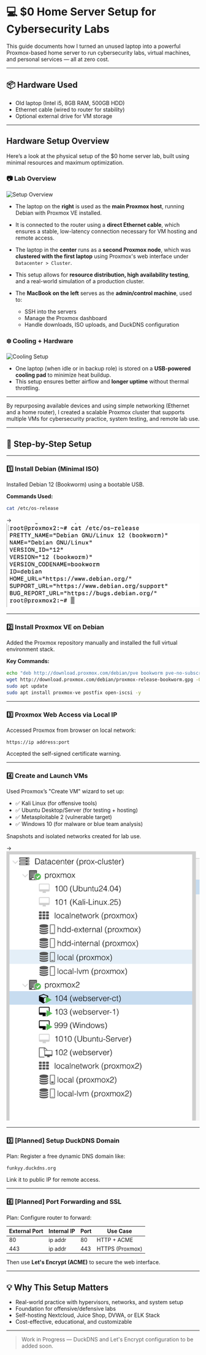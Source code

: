 # 💻 $0 Home Server Setup for Cybersecurity Labs

This guide documents how I turned an unused laptop into a powerful Proxmox-based home server to run cybersecurity labs, virtual machines, and personal services — all at zero cost.

---

## 📦 Hardware Used

- Old laptop (Intel i5, 8GB RAM, 500GB HDD)
- Ethernet cable (wired to router for stability)
- Optional external drive for VM storage

---

## Hardware Setup Overview

Here’s a look at the physical setup of the $0 home server lab, built using minimal resources and maximum optimization.

### 📷 Lab Overview
![Setup Overview](/Images/home-server/setup-overview.png)

- The laptop on the **right** is used as the **main Proxmox host**, running Debian with Proxmox VE installed.
- It is connected to the router using a **direct Ethernet cable**, which ensures a stable, low-latency connection necessary for VM hosting and remote access.
- The laptop in the **center** runs as a **second Proxmox node**, which was **clustered with the first laptop** using Proxmox's web interface under `Datacenter > Cluster`.
- This setup allows for **resource distribution, high availability testing**, and a real-world simulation of a production cluster.

- The **MacBook on the left** serves as the **admin/control machine**, used to:
  - SSH into the servers
  - Manage the Proxmox dashboard
  - Handle downloads, ISO uploads, and DuckDNS configuration

### ❄️ Cooling + Hardware
![Cooling Setup](../../Images/home-server/aftersetup.png)

- One laptop (when idle or in backup role) is stored on a **USB-powered cooling pad** to minimize heat buildup.
- This setup ensures better airflow and **longer uptime** without thermal throttling.

---

By repurposing available devices and using simple networking (Ethernet and a home router), I created a scalable Proxmox cluster that supports multiple VMs for cybersecurity practice, system testing, and remote lab use.


---

## 🔧 Step-by-Step Setup

---

### 1️⃣ Install Debian (Minimal ISO)

Installed Debian 12 (Bookworm) using a bootable USB.

**Commands Used:**
```bash
cat /etc/os-release
```

→ ![Debian Install](../../Images/home-server/install-debian.png)

---

### 2️⃣ Install Proxmox VE on Debian

Added the Proxmox repository manually and installed the full virtual environment stack.

**Key Commands:**
```bash
echo "deb http://download.proxmox.com/debian/pve bookworm pve-no-subscription" | sudo tee /etc/apt/sources.list.d/pve-install-repo.list
wget http://download.proxmox.com/debian/proxmox-release-bookworm.gpg -O /etc/apt/trusted.gpg.d/proxmox-release.gpg
sudo apt update
sudo apt install proxmox-ve postfix open-iscsi -y
```

---

### 3️⃣ Proxmox Web Access via Local IP

Accessed Proxmox from browser on local network:

```
https://ip address:port
```

Accepted the self-signed certificate warning.

---

### 4️⃣ Create and Launch VMs

Used Proxmox’s "Create VM" wizard to set up:

- ✅ Kali Linux (for offensive tools)
- ✅ Ubuntu Desktop/Server (for testing + hosting)
- ✅ Metasploitable 2 (vulnerable target)
- ✅ Windows 10 (for malware or blue team analysis)

Snapshots and isolated networks created for lab use.
 
→ ![VM List](../../Images/home-server/vm-list.png)

---

### 5️⃣ [Planned] Setup DuckDNS Domain

Plan: Register a free dynamic DNS domain like:

```
funkyy.duckdns.org
```

Link it to public IP for remote access.

---

### 6️⃣ [Planned] Port Forwarding and SSL

Plan: Configure router to forward:

| External Port | Internal IP     | Port | Use Case        |
|---------------|------------------|------|------------------|
| 80            | ip addr     | 80   | HTTP + ACME      |
| 443           | ip addr     | 443  | HTTPS (Proxmox)  |

Then use **Let's Encrypt (ACME)** to secure the web interface.


---

## 💡 Why This Setup Matters

- Real-world practice with hypervisors, networks, and system setup
- Foundation for offensive/defensive labs
- Self-hosting Nextcloud, Juice Shop, DVWA, or ELK Stack
- Cost-effective, educational, and customizable

---


> Work in Progress — DuckDNS and Let's Encrypt configuration to be added soon.
